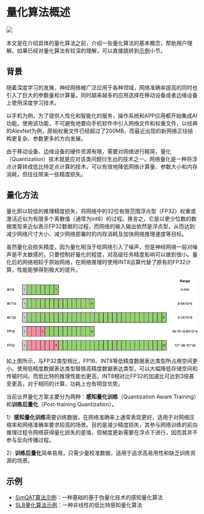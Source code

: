 # 量化算法概述

<a href="https://gitee.com/mindspore/docs/blob/master/docs/golden_stick/docs/source_zh_cn/quantization/overview.md" target="_blank"><img src="https://mindspore-website.obs.cn-north-4.myhuaweicloud.com/website-images/r2.0/resource/_static/logo_source.png"></a>

本文是在介绍具体的量化算法之前，介绍一些量化算法的基本概念，帮助用户理解。如果已经对量化算法有较深的理解，可以直接跳转到[示例](#示例)小节。

## 背景

随着深度学习的发展，神经网络被广泛应用于各种领域，网络准确率提高的同时也引入了巨大的参数量和计算量。同时越来越多的应用选择在移动设备或者边缘设备上使用深度学习技术。

以手机为例，为了提供人性化和智能化的服务，操作系统和APP应用都开始集成AI功能。使用该功能，不可避免地要向手机软件中引入网络文件和权重文件，以经典的AlexNet为例，原始权重文件已经超过了200MB，而最近出现的新网络正往结构更复杂、参数更多的方向发展。

由于移动设备、边缘设备的硬件资源有限，需要对网络进行精简，量化（Quantization）技术就是应对该类问题衍生出的技术之一。网络量化是一种将浮点计算转成低比特定点计算的技术，可以有效地降低网络计算量、参数大小和内存消耗，但往往带来一些精度损失。

## 量化方法

量化即以较低的推理精度损失，将网络中的32位有限范围浮点型（FP32）权重或激活近似为有限多个离散值（通常为int8）的过程。换言之，它是以更少位数的数据类型来近似表示FP32数据的过程，而网络的输入输出依然是浮点型，从而达到减少网络尺寸大小、减少网络部署时的内存消耗及加快网络推理速度等目标。

虽然量化会损失精度，因为量化相当于给网络引入了噪声，但是神经网络一般对噪声是不太敏感的，只要控制好量化的程度，对高级任务精度影响可以做到很小。量化后的网络相较于原始网络，在网络推理时使用INT8运算代替了原有的FP32计算，性能能够得到极大的提升。

![](../images/quantization/bit_define.png)

如上图所示，与FP32类型相比，FP16、INT8等低精度数据表达类型所占用空间更小。使用低精度数据表达类型替换高精度数据表达类型，可以大幅降低存储空间和传输时间。而低比特的推理性能也更高，INT8相对比FP32的加速比可达到3倍甚至更高，对于相同的计算，功耗上也有明显优势。

当前业界量化方案主要分为两种：**感知量化训练**（Quantization Aware Training）和**训练后量化**（Post-training Quantization）。

1）**感知量化训练**需要训练数据，在网络准确率上通常表现更好，适用于对网络压缩率和网络准确率要求较高的场景。目的是减少精度损失，其参与网络训练的前向推理过程令网络获得量化损失的差值，但梯度更新需要在浮点下进行，因而其并不参与反向传播过程。

2）**训练后量化**简单易用，只需少量校准数据，适用于追求高易用性和缺乏训练资源的场景。

## 示例

- [SimQAT算法示例](https://www.mindspore.cn/golden_stick/docs/zh-CN/master/quantization/simqat.html)：一种基础的基于伪量化技术的感知量化算法
- [SLB量化算法示例](https://www.mindspore.cn/golden_stick/docs/zh-CN/master/quantization/slb.html)：一种非线性的低比特感知量化算法

